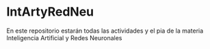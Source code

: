 # IntArtyRedNeu
En este repositorio estarán todas las actividades y el pia de la materia Inteligencia Artificial y Redes Neuronales
